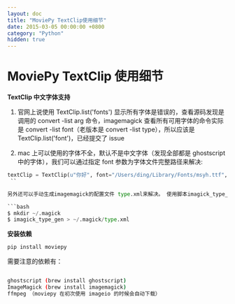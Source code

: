 ```yaml
---
layout: doc
title: "MoviePy TextClip使用细节"
date: 2015-03-05 00:00:00 +0800
category: "Python"
hidden: true
---
```


# MoviePy TextClip 使用细节

**TextClip 中文字体支持**

1.  官网上说使用 TextClip.list('fonts') 显示所有字体是错误的，查看源码发现是调用的 convert -list arg 命令，imagemagick 查看所有可用字体的命令实际是 convert -list font（老版本是 convert -list type），所以应该是 TextClip.list('font')，已经提交了 issue

2.  mac 上可以使用的字体不全，默认不是中文字体（发现全部都是 ghostscript 中的字体），我们可以通过指定 font 参数为字体文件完整路径来解决:

````python
textClip = TextClip(u"你好", font="/Users/ding/Library/Fonts/msyh.ttf", fontsize=23, color='#ffffff', size=[640, 1136])
 ``

另外还可以手动生成imagemagick的配置文件 type.xml来解决。 使用脚本imagick_type_gen生成type.xml，然后保存到 `~/.magick/type.xml`

```bash
$ mkdir ~/.magick
$ imagick_type_gen > ~/.magick/type.xml
````

**安装依赖**

```bash
pip install moviepy
```

需要注意的依赖有：

```bash

ghostscript (brew install ghostscript)
ImageMagick (brew install imagemagick)
ffmpeg （moviepy 在初次使用 imageio 的时候会自动下载）

```
